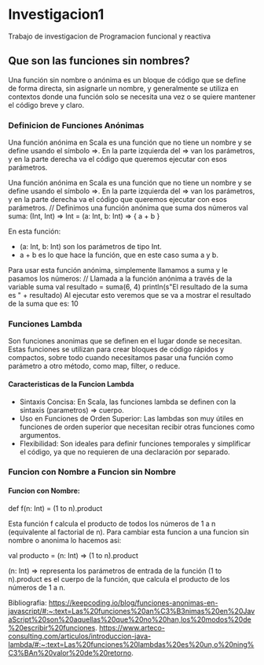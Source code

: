 # Investigacion1
Trabajo de investigacion de Programacion funcional y reactiva

## Que son las funciones sin nombres?
Una función sin nombre o anónima es un bloque de código que se define de forma directa, sin asignarle un nombre, y generalmente se utiliza en contextos donde una función solo se necesita una vez o se quiere mantener el código breve y claro.

### Definicion de Funciones Anónimas
Una función anónima en Scala es una función que no tiene un nombre y se define usando el símbolo =>. En la parte izquierda del => van los parámetros, y en la parte derecha va el código que queremos ejecutar con esos parámetros.

Una función anónima en Scala es una función que no tiene un nombre y se define usando el símbolo =>. En la parte izquierda del => van los parámetros, y en la parte derecha va el código que queremos ejecutar con esos parámetros.
// Definimos una función anónima que suma dos números
val suma: (Int, Int) => Int = (a: Int, b: Int) => { a + b }

En esta función:

- (a: Int, b: Int) son los parámetros de tipo Int.
- a + b es lo que hace la función, que en este caso suma a y b.
  
Para usar esta función anónima, simplemente llamamos a suma y le pasamos los números:
// Llamada a la función anónima a través de la variable suma
val resultado = suma(6, 4)
println(s"El resultado de la suma es " + resultado)
Al ejecutar esto veremos que se va a mostrar el resultado de la suma que es: 10

### Funciones Lambda
Son funciones anonimas que se definen en el lugar donde se necesitan. Estas funciones se utilizan para crear bloques de código rápidos y compactos, sobre todo cuando necesitamos pasar una función como parámetro a otro método, como map, filter, o reduce.
#### Caracteristicas de la Funcion Lambda
* Sintaxis Concisa: En Scala, las funciones lambda se definen con la sintaxis (parametros) => cuerpo.
* Uso en Funciones de Orden Superior: Las lambdas son muy útiles en funciones de orden superior que necesitan recibir otras funciones como argumentos.
* Flexibilidad: Son ideales para definir funciones temporales y simplificar el código, ya que no requieren de una declaración por separado.

### Funcion con Nombre a Funcion sin Nombre

#### Funcion con Nombre: 

def f(n: Int) = (1 to n).product

Esta función f calcula el producto de todos los números de 1 a n (equivalente al factorial de n). 
Para cambiar esta funcion a una funcion sin nombre o anonima lo hacemos asi:

val producto = (n: Int) => (1 to n).product

(n: Int) => representa los parámetros de entrada de la función
(1 to n).product es el cuerpo de la función, que calcula el producto de los números de 1 a n.


Bibliografia: 
https://keepcoding.io/blog/funciones-anonimas-en-javascript/#:~:text=Las%20funciones%20an%C3%B3nimas%20en%20JavaScript%20son%20aquellas%20que%20no%20han,los%20modos%20de%20escribir%20funciones.
https://www.arteco-consulting.com/articulos/introduccion-java-lambda/#:~:text=Las%20funciones%20lambdas%20es%20un,o%20ning%C3%BAn%20valor%20de%20retorno.


